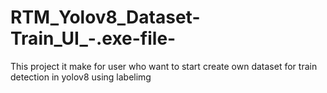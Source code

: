 # RTM_Yolov8_Dataset-Train_UI_-.exe-file-
This project it make for user who want to start create own dataset for train detection in yolov8 using labelimg
